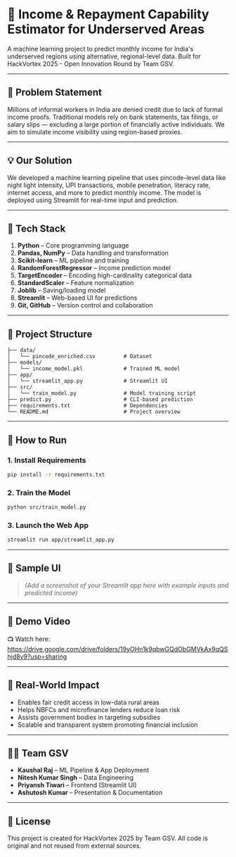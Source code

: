 
# 🧮 Income & Repayment Capability Estimator for Underserved Areas

A machine learning project to predict monthly income for India's underserved regions using alternative, regional-level data. Built for HackVortex 2025 - Open Innovation Round by Team GSV.

---

## 🚀 Problem Statement

Millions of informal workers in India are denied credit due to lack of formal income proofs. Traditional models rely on bank statements, tax filings, or salary slips — excluding a large portion of financially active individuals. We aim to simulate income visibility using region-based proxies.

---

## 💡 Our Solution

We developed a machine learning pipeline that uses pincode-level data like night light intensity, UPI transactions, mobile penetration, literacy rate, internet access, and more to predict monthly income. The model is deployed using Streamlit for real-time input and prediction.

---

## 🧠 Tech Stack

1. **Python** – Core programming language  
2. **Pandas, NumPy** – Data handling and transformation  
3. **Scikit-learn** – ML pipeline and training  
4. **RandomForestRegressor** – Income prediction model  
5. **TargetEncoder** – Encoding high-cardinality categorical data  
6. **StandardScaler** – Feature normalization  
7. **Joblib** – Saving/loading model  
8. **Streamlit** – Web-based UI for predictions  
9. **Git, GitHub** – Version control and collaboration

---

## 📁 Project Structure

```
├── data/
│   └── pincode_enriched.csv         # Dataset
├── models/
│   └── income_model.pkl             # Trained ML model
├── app/
│   └── streamlit_app.py             # Streamlit UI
├── src/
│   └── train_model.py               # Model training script
├── predict.py                       # CLI-based prediction
├── requirements.txt                 # Dependencies
└── README.md                        # Project overview
```

---

## 🧪 How to Run

### 1. Install Requirements
```bash
pip install -r requirements.txt
```

### 2. Train the Model
```bash
python src/train_model.py
```

### 3. Launch the Web App
```bash
streamlit run app/streamlit_app.py
```

---

## 📸 Sample UI

> _(Add a screenshot of your Streamlit app here with example inputs and predicted income)_

---

## 🎥 Demo Video

📺 Watch here: https://drive.google.com/drive/folders/19yOHn1k9qbwGQdObGMVkAx9qQShjd8y9?usp=sharing

---

## 🎯 Real-World Impact

- Enables fair credit access in low-data rural areas  
- Helps NBFCs and microfinance lenders reduce loan risk  
- Assists government bodies in targeting subsidies  
- Scalable and transparent system promoting financial inclusion

---

## 👨‍💻 Team GSV

- **Kaushal Raj** – ML Pipeline & App Deployment  
- **Nitesh Kumar Singh** – Data Engineering  
- **Priyansh Tiwari** – Frontend (Streamlit UI)  
- **Ashutosh Kumar** – Presentation & Documentation

---

## 📄 License

This project is created for HackVortex 2025 by Team GSV. All code is original and not reused from external sources.
